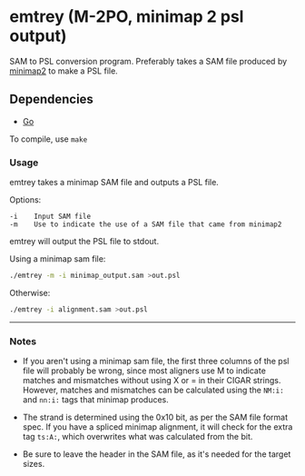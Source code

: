 # emtrey (M-2PO, minimap 2 psl output)

SAM to PSL conversion program. Preferably takes a SAM file produced by [minimap2](https://github.com/lh3/minimap2) to make a PSL file.

## Dependencies

- [Go](https://golang.org/dl/)

To compile, use `make`

### Usage

emtrey takes a minimap SAM file and outputs a PSL file.

Options:

```
-i    Input SAM file
-m    Use to indicate the use of a SAM file that came from minimap2
```

emtrey will output the PSL file to stdout.

Using a minimap sam file:

```bash
./emtrey -m -i minimap_output.sam >out.psl
```

Otherwise:

```bash
./emtrey -i alignment.sam >out.psl
```

--------------------------------------------------------------------------------

### Notes

- If you aren't using a minimap sam file, the first three columns of the psl file will probably be wrong, since most aligners use M to indicate matches and mismatches without using X or = in their CIGAR strings. However, matches and mismatches can be calculated using the `NM:i:` and `nn:i:` tags that minimap produces.

- The strand is determined using the 0x10 bit, as per the SAM file format spec. If you have a spliced minimap alignment, it will check for the extra tag `ts:A:`, which overwrites what was calculated from the bit.

- Be sure to leave the header in the SAM file, as it's needed for the target sizes.
